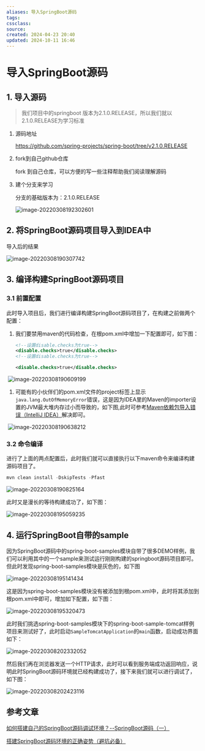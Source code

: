 ```yaml
---
aliases: 导入SpringBoot源码
tags: 
cssclass: 
source: 
created: 2024-04-23 20:40
updated: 2024-10-11 16:46
---
```

# 导入SpringBoot源码

## 1. 导入源码

>我们项目中的springboot 版本为2.1.0.RELEASE，所以我们就以2.1.0.RELEASE为学习标准

1. 源码地址

   https://github.com/spring-projects/spring-boot/tree/v2.1.0.RELEASE

2. fork到自己github仓库

   fork 到自己仓库，可以方便的写一些注释帮助我们阅读理解源码

3. 建个分支来学习

   分支的基础版本为：2.1.0.RELEASE

   ![image-20220308192302601](https://raw.gitmirror.com/MrJackC/PicGoImages/main/other/202404232206965.png)

## 2. 将SpringBoot源码项目导入到IDEA中

导入后的结果

![image-20220308190307742](https://raw.gitmirror.com/MrJackC/PicGoImages/main/other/202404232206027.png)

## 3. 编译构建SpringBoot源码项目

### 3.1 前置配置

此时导入项目后，我们进行编译构建SpringBoot源码项目了，在构建之前做两个配置：

1. 我们要禁用maven的代码检查，在根pom.xml中增加一下配置即可，如下图：

   ``` xml
   <!--设置disable.checks为true-->		
   <disable.checks>true</disable.checks>
   <!--设置disable.checks为true-->

   <disable.checks>true</disable.checks>
   ```

​	![image-20220308190609199](https://raw.gitmirror.com/MrJackC/PicGoImages/main/other/202404232206050.png)

1. 可能有的小伙伴们的pom.xml文件的project标签上显示`java.lang.OutOfMemoryError`错误，这是因为IDEA里的Maven的importer设置的JVM最大堆内存过小而导致的，如下图,此时可参考[Maven依赖包导入错误（IntelliJ IDEA）](https://blog.csdn.net/w605283073/article/details/85107497)解决即可。

​	![image-20220308190638212](https://raw.gitmirror.com/MrJackC/PicGoImages/main/other/202404232206078.png)

### 3.2 命令编译

进行了上面的两点配置后，此时我们就可以直接执行以下maven命令来编译构建源码项目了。

```js
mvn clean install -DskipTests -Pfast
```

![image-20220308190825164](https://raw.gitmirror.com/MrJackC/PicGoImages/main/other/202404232206111.png)

此时又是漫长的等待构建成功了，如下图：

![image-20220308195059235](https://raw.gitmirror.com/MrJackC/PicGoImages/main/other/202404232206138.png)

## 4. 运行SpringBoot自带的sample

因为SpringBoot源码中的spring-boot-samples模块自带了很多DEMO样例，我们可以利用其中的一个sample来测试运行刚刚构建的springboot源码项目即可。但此时发现spring-boot-samples模块是灰色的，如下图

![image-20220308195141434](https://raw.gitmirror.com/MrJackC/PicGoImages/main/other/202404232206166.png)

这是因为spring-boot-samples模块没有被添加到根pom.xml中，此时将其添加到根pom.xml中即可，增加如下配置，如下图：

![image-20220308195320473](https://raw.gitmirror.com/MrJackC/PicGoImages/main/other/202404232206190.png)

此时我们挑选spring-boot-samples模块下的spring-boot-sample-tomcat样例项目来测试好了，此时启动`SampleTomcatApplication`的`main`函数，启动成功界面如下：

![image-20220308202332052](https://raw.gitmirror.com/MrJackC/PicGoImages/main/other/202404232206211.png)

然后我们再在浏览器发送一个HTTP请求，此时可以看到服务端成功返回响应，说明此时SpringBoot源码环境就已经构建成功了，接下来我们就可以进行调试了，如下图：

![image-20220308202423116](https://raw.gitmirror.com/MrJackC/PicGoImages/main/other/202404232206241.png)

## 参考文章

[如何搭建自己的SpringBoot源码调试环境？--SpringBoot源码（一）](https://cloud.tencent.com/developer/article/1595465)

[搭建SpringBoot源码环境的正确姿势（避坑必备）](https://blog.csdn.net/w605283073/article/details/85106902)
